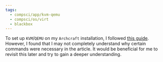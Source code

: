 ```yaml
---
tags:
  - compsci/app/kvm-qemu
  - compsci/os/virt
  - blackbox
---
```

To set up `KVM`/`QEMU` on my `Archcraft` installation, I followed [this guide](https://computingforgeeks.com/install-kvm-qemu-virt-manager-arch-manjar/). However, I found that I may not completely understand why certain commands were necessary in the article. It would be beneficial for me to revisit this later and try to gain a deeper understanding.